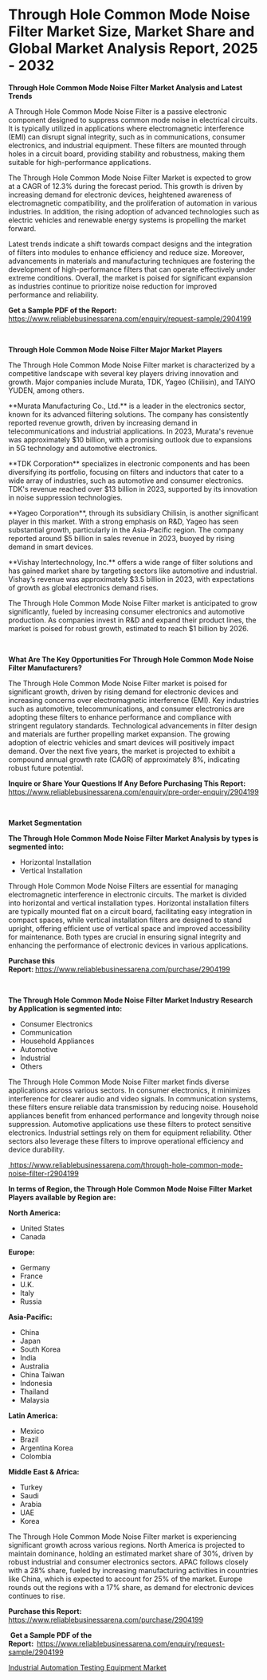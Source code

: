 <p><h1>Through Hole Common Mode Noise Filter Market Size, Market Share and Global Market Analysis Report, 2025 - 2032</h1></p><p><strong>Through Hole Common Mode Noise Filter Market Analysis and Latest Trends</strong></p>
<p><p>A Through Hole Common Mode Noise Filter is a passive electronic component designed to suppress common mode noise in electrical circuits. It is typically utilized in applications where electromagnetic interference (EMI) can disrupt signal integrity, such as in communications, consumer electronics, and industrial equipment. These filters are mounted through holes in a circuit board, providing stability and robustness, making them suitable for high-performance applications.</p><p>The Through Hole Common Mode Noise Filter Market is expected to grow at a CAGR of 12.3% during the forecast period. This growth is driven by increasing demand for electronic devices, heightened awareness of electromagnetic compatibility, and the proliferation of automation in various industries. In addition, the rising adoption of advanced technologies such as electric vehicles and renewable energy systems is propelling the market forward. </p><p>Latest trends indicate a shift towards compact designs and the integration of filters into modules to enhance efficiency and reduce size. Moreover, advancements in materials and manufacturing techniques are fostering the development of high-performance filters that can operate effectively under extreme conditions. Overall, the market is poised for significant expansion as industries continue to prioritize noise reduction for improved performance and reliability.</p></p>
<p><strong>Get a Sample PDF of the Report:&nbsp;</strong> <a href="https://www.reliablebusinessarena.com/enquiry/request-sample/2904199?utm_campaign=1905&utm_medium=2&utm_source=Github&utm_content=ia&utm_term=11032025&utm_id=through-hole-common-mode-noise-filter">https://www.reliablebusinessarena.com/enquiry/request-sample/2904199</a></p>
<p>&nbsp;</p>
<p><strong>Through Hole Common Mode Noise Filter Major Market Players</strong></p>
<p><p>The Through Hole Common Mode Noise Filter market is characterized by a competitive landscape with several key players driving innovation and growth. Major companies include Murata, TDK, Yageo (Chilisin), and TAIYO YUDEN, among others.</p><p>**Murata Manufacturing Co., Ltd.** is a leader in the electronics sector, known for its advanced filtering solutions. The company has consistently reported revenue growth, driven by increasing demand in telecommunications and industrial applications. In 2023, Murata's revenue was approximately $10 billion, with a promising outlook due to expansions in 5G technology and automotive electronics.</p><p>**TDK Corporation** specializes in electronic components and has been diversifying its portfolio, focusing on filters and inductors that cater to a wide array of industries, such as automotive and consumer electronics. TDK's revenue reached over $13 billion in 2023, supported by its innovation in noise suppression technologies.</p><p>**Yageo Corporation**, through its subsidiary Chilisin, is another significant player in this market. With a strong emphasis on R&D, Yageo has seen substantial growth, particularly in the Asia-Pacific region. The company reported around $5 billion in sales revenue in 2023, buoyed by rising demand in smart devices.</p><p>**Vishay Intertechnology, Inc.** offers a wide range of filter solutions and has gained market share by targeting sectors like automotive and industrial. Vishay’s revenue was approximately $3.5 billion in 2023, with expectations of growth as global electronics demand rises.</p><p>The Through Hole Common Mode Noise Filter market is anticipated to grow significantly, fueled by increasing consumer electronics and automotive production. As companies invest in R&D and expand their product lines, the market is poised for robust growth, estimated to reach $1 billion by 2026.</p></p>
<p>&nbsp;</p>
<p><strong>What Are The Key Opportunities For Through Hole Common Mode Noise Filter Manufacturers?</strong></p>
<p><p>The Through Hole Common Mode Noise Filter market is poised for significant growth, driven by rising demand for electronic devices and increasing concerns over electromagnetic interference (EMI). Key industries such as automotive, telecommunications, and consumer electronics are adopting these filters to enhance performance and compliance with stringent regulatory standards. Technological advancements in filter design and materials are further propelling market expansion. The growing adoption of electric vehicles and smart devices will positively impact demand. Over the next five years, the market is projected to exhibit a compound annual growth rate (CAGR) of approximately 8%, indicating robust future potential.</p></p>
<p><strong>Inquire or Share Your Questions If Any Before Purchasing This Report:</strong> <a href="https://www.reliablebusinessarena.com/enquiry/pre-order-enquiry/2904199?utm_campaign=1905&utm_medium=2&utm_source=Github&utm_content=ia&utm_term=11032025&utm_id=through-hole-common-mode-noise-filter">https://www.reliablebusinessarena.com/enquiry/pre-order-enquiry/2904199</a></p>
<p>&nbsp;</p>
<p><strong>Market Segmentation</strong></p>
<p><strong>The Through Hole Common Mode Noise Filter Market Analysis by types is segmented into:</strong></p>
<p><ul><li>Horizontal Installation</li><li>Vertical Installation</li></ul></p>
<p><p>Through Hole Common Mode Noise Filters are essential for managing electromagnetic interference in electronic circuits. The market is divided into horizontal and vertical installation types. Horizontal installation filters are typically mounted flat on a circuit board, facilitating easy integration in compact spaces, while vertical installation filters are designed to stand upright, offering efficient use of vertical space and improved accessibility for maintenance. Both types are crucial in ensuring signal integrity and enhancing the performance of electronic devices in various applications.</p></p>
<p><strong>Purchase this Report:&nbsp;</strong><a href="https://www.reliablebusinessarena.com/purchase/2904199?utm_campaign=1905&utm_medium=2&utm_source=Github&utm_content=ia&utm_term=11032025&utm_id=through-hole-common-mode-noise-filter">https://www.reliablebusinessarena.com/purchase/2904199</a></p>
<p>&nbsp;</p>
<p><strong>The Through Hole Common Mode Noise Filter Market Industry Research by Application is segmented into:</strong></p>
<p><ul><li>Consumer Electronics</li><li>Communication</li><li>Household Appliances</li><li>Automotive</li><li>Industrial</li><li>Others</li></ul></p>
<p><p>The Through Hole Common Mode Noise Filter market finds diverse applications across various sectors. In consumer electronics, it minimizes interference for clearer audio and video signals. In communication systems, these filters ensure reliable data transmission by reducing noise. Household appliances benefit from enhanced performance and longevity through noise suppression. Automotive applications use these filters to protect sensitive electronics. Industrial settings rely on them for equipment reliability. Other sectors also leverage these filters to improve operational efficiency and device durability.</p></p>
<p><a href="https://www.reliablebusinessarena.com/through-hole-common-mode-noise-filter-r2904199?utm_campaign=1905&utm_medium=2&utm_source=Github&utm_content=ia&utm_term=11032025&utm_id=through-hole-common-mode-noise-filter">&nbsp;https://www.reliablebusinessarena.com/through-hole-common-mode-noise-filter-r2904199</a></p>
<p><strong>In terms of Region, the Through Hole Common Mode Noise Filter Market Players available by Region are:</strong></p>
<p>
    <p> <strong> North America: </strong>
        <ul>
            <li>United States</li>
            <li>Canada</li>
        </ul>
        </p> 
    <p> <strong> Europe: </strong>
        <ul>
            <li>Germany</li>
            <li>France</li>
            <li>U.K.</li>
            <li>Italy</li>
            <li>Russia</li>
        </ul>
        </p> 
    <p> <strong> Asia-Pacific: </strong>
        <ul>
            <li>China</li>
            <li>Japan</li>
            <li>South Korea</li>
            <li>India</li>
            <li>Australia</li>
            <li>China Taiwan</li>
            <li>Indonesia</li>
            <li>Thailand</li>
            <li>Malaysia</li>
        </ul>
        </p> 
    <p> <strong> Latin America: </strong>
        <ul>
            <li>Mexico</li>
            <li>Brazil</li>
            <li>Argentina Korea</li>
            <li>Colombia</li>
        </ul>
        </p> 
    <p> <strong> Middle East & Africa: </strong>
        <ul>
            <li>Turkey</li>
            <li>Saudi</li>
            <li>Arabia</li>
            <li>UAE</li>
            <li>Korea</li>
        </ul>
    </p>
    </p>
<p><p>The Through Hole Common Mode Noise Filter market is experiencing significant growth across various regions. North America is projected to maintain dominance, holding an estimated market share of 30%, driven by robust industrial and consumer electronics sectors. APAC follows closely with a 28% share, fueled by increasing manufacturing activities in countries like China, which is expected to account for 25% of the market. Europe rounds out the regions with a 17% share, as demand for electronic devices continues to rise.</p></p>
<p><strong>Purchase this Report: </strong><a href="https://www.reliablebusinessarena.com/purchase/2904199?utm_campaign=1905&utm_medium=2&utm_source=Github&utm_content=ia&utm_term=11032025&utm_id=through-hole-common-mode-noise-filter">https://www.reliablebusinessarena.com/purchase/2904199</a></p>
<p>&nbsp;<strong>Get a Sample PDF of the Report:&nbsp;&nbsp;</strong><a href="https://www.reliablebusinessarena.com/enquiry/request-sample/2904199?utm_campaign=1905&utm_medium=2&utm_source=Github&utm_content=ia&utm_term=11032025&utm_id=through-hole-common-mode-noise-filter">https://www.reliablebusinessarena.com/enquiry/request-sample/2904199</a></p>
<p><strong></strong></p>
<p><p><a href="https://github.com/spehnluenaru/Market-Research-Report-List-1/blob/main/industrial-automation-testing-equipment-market.md?utm_campaign=1905&utm_medium=2&utm_source=Github&utm_content=ia&utm_term=11032025&utm_id=through-hole-common-mode-noise-filter">Industrial Automation Testing Equipment Market</a></p></p>